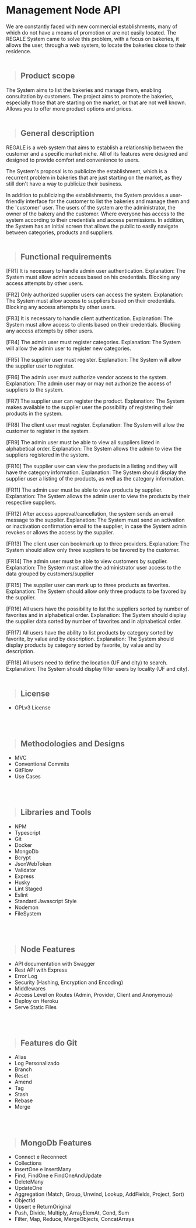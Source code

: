 # **Management Node API**
We are constantly faced with new commercial establishments, many of which do not have a means of promotion or are not easily located. The REGALE System came to solve this problem, with a focus on bakeries, it allows the user, through a web system, to locate the bakeries close to their residence.
<br/>
<br/>

> ## Product scope
The System aims to list the bakeries and manage them, enabling consultation by customers. The project aims to promote the bakeries, especially those that are starting on the market, or that are not well known. Allows you to offer more product options and prices.
<br/>
<br/>

> ## General description
REGALE is a web system that aims to establish a relationship between the customer and a specific market niche. All of its features were designed and designed to provide comfort and convenience to users.

The System's proposal is to publicize the establishment, which is a recurrent problem in bakeries that are just starting on the market, as they still don't have a way to publicize their business.

In addition to publicizing the establishments, the System provides a user-friendly interface for the customer to list the bakeries and manage them and the 'customer' user. The users of the system are the administrator, the owner of the bakery and the customer. Where everyone has access to the system according to their credentials and access permissions. In addition, the System has an initial screen that allows the public to easily navigate between categories, products and suppliers.
<br/>
<br/>

> ## Functional requirements
[FR1] It is necessary to handle admin user authentication. Explanation: The System must allow admin access based on his credentials. Blocking any access attempts by other users.

[FR2] Only authorized supplier users can access the system. Explanation: The System must allow access to suppliers based on their credentials. Blocking any access attempts by other users.

[FR3] It is necessary to handle client authentication. Explanation: The System must allow access to clients based on their credentials. Blocking any access attempts by other users.

[FR4] The admin user must register categories. Explanation: The System will allow the admin user to register new categories.

[FR5] The supplier user must register. Explanation: The System will allow the supplier user to register.

[FR6] The admin user must authorize vendor access to the system. Explanation: The admin user may or may not authorize the access of suppliers to the system.

[FR7] The supplier user can register the product. Explanation: The System makes available to the supplier user the possibility of registering their products in the system.

[FR8] The client user must register. Explanation: The System will allow the customer to register in the system.

[FR9] The admin user must be able to view all suppliers listed in alphabetical order. Explanation: The System allows the admin to view the suppliers registered in the system.

[FR10] The supplier user can view the products in a listing and they will have the category information. Explanation: The System should display the supplier user a listing of the products, as well as the category information.

[FR11] The admin user must be able to view products by supplier. Explanation: The System allows the admin user to view the products by their respective suppliers.

[FR12] After access approval/cancellation, the system sends an email message to the supplier. Explanation: The System must send an activation or inactivation confirmation email to the supplier, in case the System admin revokes or allows the access by the supplier.

[FR13] The client user can bookmark up to three providers. Explanation: The System should allow only three suppliers to be favored by the customer.

[FR14] The admin user must be able to view customers by supplier. Explanation: The System must allow the administrator user access to the data grouped by customers/supplier

[FR15] The supplier user can mark up to three products as favorites. Explanation: The System should allow only three products to be favored by the supplier.

[FR16] All users have the possibility to list the suppliers sorted by number of favorites and in alphabetical order. Explanation: The System should display the supplier data sorted by number of favorites and in alphabetical order.

[FR17] All users have the ability to list products by category sorted by favorite, by value and by description. Explanation: The System should display products by category sorted by favorite, by value and by description.

[FR18] All users need to define the location (UF and city) to search. Explanation: The System should display filter users by locality (UF and city).
<br/>
<br/>

> ## License
- GPLv3 License
<br/>
<br/>

> ## Methodologies and Designs
* MVC
* Conventional Commits
* GitFlow
* Use Cases
<br/>
<br/>

> ## Libraries and Tools
* NPM
* Typescript
* Git
* Docker
* MongoDb
* Bcrypt
* JsonWebToken
* Validator
* Express
* Husky
* Lint Staged
* Eslint
* Standard Javascript Style
* Nodemon
* FileSystem
<br/>
<br/>

> ## Node Features
* API documentation with Swagger
* Rest API with Express
* Error Log
* Security (Hashing, Encryption and Encoding)
* Middlewares
* Access Level on Routes (Admin, Provider, Client and Anonymous)
* Deploy on Heroku
* Serve Static Files
<br/>
<br/>

> ## Features do Git
* Alias
* Log Personalizado
* Branch
* Reset
* Amend
* Tag
* Stash
* Rebase
* Merge
<br/>
<br/>

> ## MongoDb Features
* Connect e Reconnect
* Collections
* InsertOne e InsertMany
* Find, FindOne e FindOneAndUpdate
* DeleteMany
* UpdateOne
* Aggregation (Match, Group, Unwind, Lookup, AddFields, Project, Sort)
* ObjectId
* Upsert e ReturnOriginal
* Push, Divide, Multiply, ArrayElemAt, Cond, Sum
* Filter, Map, Reduce, MergeObjects, ConcatArrays